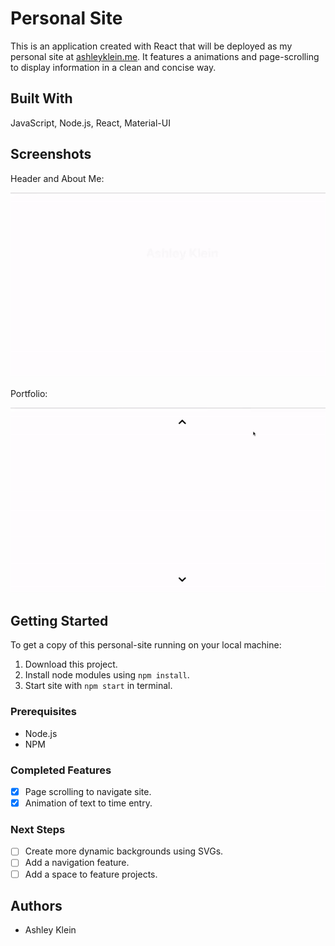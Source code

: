 # Personal Site

This is an application created with React that will be deployed as my personal site at [ashleyklein.me](http://www.ashleyklein.me). It features a animations and page-scrolling to display information in a clean and concise way.

## Built With

JavaScript, Node.js, React, Material-UI

## Screenshots
Header and About Me:

![header](screenshots/header.gif)

Portfolio:

![portfolio](screenshots/portfolio.gif)

## Getting Started

To get a copy of this personal-site running on your local machine:

1. Download this project.
2. Install node modules using `npm install`.
3. Start site with `npm start` in terminal.

### Prerequisites

- Node.js
- NPM

### Completed Features

- [x] Page scrolling to navigate site.
- [x] Animation of text to time entry.

### Next Steps

- [ ] Create more dynamic backgrounds using SVGs.
- [ ] Add a navigation feature.
- [ ] Add a space to feature projects.

## Authors

* Ashley Klein
